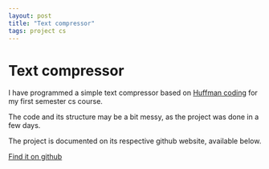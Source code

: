 ```yaml
---
layout: post
title: "Text compressor"
tags: project cs
---
```


# Text compressor

I have programmed a simple text compressor based on [Huffman coding](https://en.wikipedia.org/wiki/Huffman_coding) for my first semester cs course.

The code and its structure may be a bit messy, as the project was done in a few days.

The project is documented on its respective github website, available below.

[Find it on github](https://github.com/Gabirodz/tcomp)
